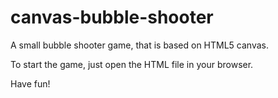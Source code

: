# canvas-bubble-shooter
A small bubble shooter game, that is based on HTML5 canvas.

To start the game, just open the HTML file in your browser.

Have fun!
